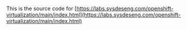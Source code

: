 This is the source code for [https://labs.sysdeseng.com/openshift-virtualization/main/index.html](https://labs.sysdeseng.com/openshift-virtualization/main/index.html)
